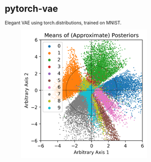 # pytorch-vae
Elegant VAE using torch.distributions, trained on MNIST.

<p align="center">
<img src="src/posterior_means.png" width="400" >
</p>
